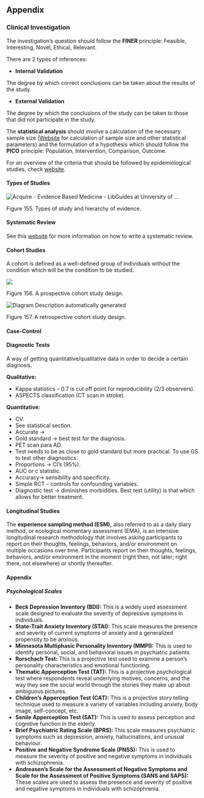 ## Appendix

### Clinical Investigation

The investigation’s question should follow the **FINER** principle: Feasible, Interesting, Novel, Ethical, Relevant.

There are 2 types of inferences:

- **Internal Validation**

The degree by which correct conclusions can be taken about the results of the study.

- **External Validation**

The degree by which the conclusions of the study can be taken to those that did not participate in the study.

The **statistical analysis** should involve a calculation of the necessary sample size ([Website](http://www.openepi.com/) for calculation of sample size and other statistical parameters) and the formulation of a hypothesis which should follow the **PICO** principle: Population, Intervention, Comparison, Outcome.

For an overview of the criteria that should be followed by epidemiological studies, check [website](https://www.strobe-statement.org/).

#### Types of Studies

![Acquire - Evidence Based Medicine - LibGuides at University of ...](<2 - Source Material/Masters/attachments/Acquire - Evidence Based Medicine - LibGuides at University of .png>)

Figure 155. Types of study and hierarchy of evidence.

#### Systematic Review

See this [website](http://prisma-statement.org/) for more information on how to write a systematic review.

#### Cohort Studies

A cohort is defined as a well-defined group of individuals without the condition which will be the condition to be studied.

![](<2 - Source Material/Masters/attachments/Attachment 182.png>)

Figure 156. A prospective cohort study design.

![Diagram  Description automatically generated](<2 - Source Material/Masters/attachments/Diagram  Description automatically generated 21.png>)

Figure 157. A retrospective cohort study design.

#### Case-Control

#### Diagnostic Tests

A way of getting quantitative/qualitative data in order to decide a certain diagnosis.

**Qualitative:**

- Kappa statistics – 0.7 is cut off point for reproducibility (2/3 observers).
- ASPECTS classification (CT scan in stroke).

**Quantitative:**

- CV.
- See statistical section.
- Accurate ->
- Gold standard -> best test for the diagnosis.
- PET scan para AD.
- Test needs to be as close to gold standard but more practical. To use GS to test other diagnostics.
- Proportions -> CI’s (95%).
- AUC or c statistic.
- Accuracy-> sensibility and specificity.
- Simple RCT – controls for confounding variables.
- Diagnostic test -> diminishes morbidities. Best test (utility) is that which allows for better treatment.

#### Longitudinal Studies

The **experience sampling method (ESM),** also referred to as a daily diary method, or ecological momentary assessment (EMA), is an intensive longitudinal research methodology that involves asking participants to report on their thoughts, feelings, behaviors, and/or environment on multiple occasions over time. Participants report on their thoughts, feelings, behaviors, and/or environment in the moment (right then, not later; right there, not elsewhere) or shortly thereafter.

#### Appendix

##### Psychological Scales

- **Beck Depression Inventory (BDI):** This is a widely used assessment scale designed to evaluate the severity of depressive symptoms in individuals.
- **State-Trait Anxiety Inventory (STAI):** This scale measures the presence and severity of current symptoms of anxiety and a generalized propensity to be anxious.
- **Minnesota Multiphasic Personality Inventory (MMPI):** This is used to identify personal, social, and behavioral issues in psychiatric patients.
- **Rorschach Test:** This is a projective test used to examine a person’s personality characteristics and emotional functioning.
- **Thematic Apperception Test (TAT):** This is a projective psychological test where respondents reveal underlying motives, concerns, and the way they see the social world through the stories they make up about ambiguous pictures.
- **Children’s Apperception Test (CAT):** This is a projective story telling technique used to measure a variety of variables including anxiety, body image, self-concept, etc.
- **Senile Apperception Test (SAT):** This is used to assess perception and cognitive function in the elderly.
- **Brief Psychiatric Rating Scale (BPRS):** This scale measures psychiatric symptoms such as depression, anxiety, hallucinations, and unusual behaviour.
- **Positive and Negative Syndrome Scale (PNSS):** This is used to measure the severity of positive and negative symptoms in individuals with schizophrenia.
- **Andreasen’s Scale for the Assessment of Negative Symptoms and Scale for the Assessment of Positive Symptoms (SANS and SAPS):** These scales are used to assess the presence and severity of positive and negative symptoms in individuals with schizophrenia.